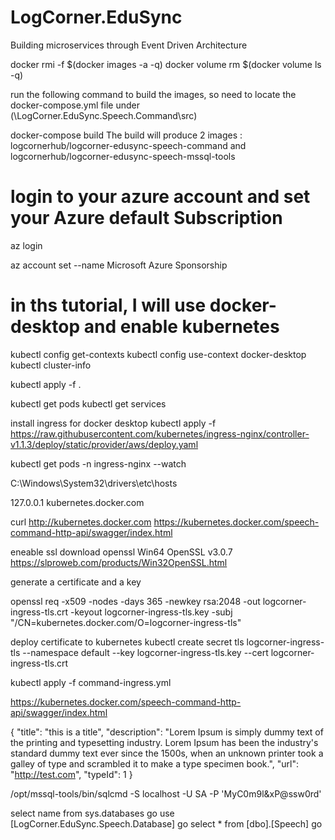 # LogCorner.EduSync
Building microservices through Event Driven Architecture


docker rmi -f $(docker images -a -q)
docker volume rm $(docker volume ls -q)


run the following command to build the images, so need to locate the docker-compose.yml file under (\LogCorner.EduSync.Speech.Command\src)

docker-compose build
The build will produce 2 images : logcornerhub/logcorner-edusync-speech-command  and logcornerhub/logcorner-edusync-speech-mssql-tools

# login to your azure account and set your Azure default Subscription
az login 

az account set --name Microsoft Azure Sponsorship

# in ths tutorial, I will use docker-desktop and enable kubernetes 

kubectl config get-contexts 
kubectl config use-context  docker-desktop 
kubectl cluster-info

kubectl apply -f .

kubectl get pods
kubectl get services


install ingress for docker desktop
kubectl apply -f https://raw.githubusercontent.com/kubernetes/ingress-nginx/controller-v1.1.3/deploy/static/provider/aws/deploy.yaml

kubectl get pods -n ingress-nginx --watch

C:\Windows\System32\drivers\etc\hosts

127.0.0.1 kubernetes.docker.com

curl http://kubernetes.docker.com
https://kubernetes.docker.com/speech-command-http-api/swagger/index.html


eneable ssl
download openssl
Win64 OpenSSL v3.0.7
https://slproweb.com/products/Win32OpenSSL.html

generate a certificate and a key

openssl req -x509 -nodes -days 365 -newkey rsa:2048 -out logcorner-ingress-tls.crt -keyout logcorner-ingress-tls.key -subj "/CN=kubernetes.docker.com/O=logcorner-ingress-tls"

deploy certificate to kubernetes
kubectl create secret tls logcorner-ingress-tls --namespace default --key logcorner-ingress-tls.key --cert logcorner-ingress-tls.crt

<!-- kubectl create namespace docker-desktop-ingress
kubectl create secret tls logcorner-ingress-tls --namespace docker-desktop-ingress --key logcorner-ingress-tls.key --cert logcorner-ingress-tls.crt -->

kubectl apply -f command-ingress.yml

https://kubernetes.docker.com/speech-command-http-api/swagger/index.html

{
  "title": "this is a title",
  "description": "Lorem Ipsum is simply dummy text of the printing and typesetting industry. Lorem Ipsum has been the industry's standard dummy text ever since the 1500s, when an unknown printer took a galley of type and scrambled it to make a type specimen book.",
  "url": "http://test.com",
  "typeId": 1
}

/opt/mssql-tools/bin/sqlcmd -S localhost -U SA -P 'MyC0m9l&xP@ssw0rd'

select name from sys.databases
go
use [LogCorner.EduSync.Speech.Database]
go
select * from [dbo].[Speech]
go